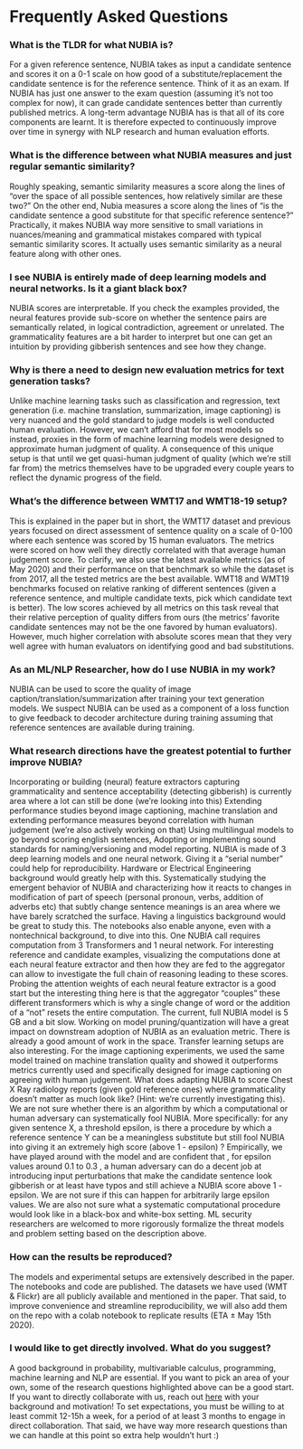 # Frequently Asked Questions

### What is the TLDR for what NUBIA is?

For a given reference sentence, NUBIA takes as input a candidate sentence and scores it on a 0-1 scale on how good of a substitute/replacement the candidate sentence is for the reference sentence.
Think of it as an exam. If NUBIA has just one answer to the exam question (assuming it’s not too complex for now), it can grade candidate sentences better than currently published metrics. 
A long-term advantage NUBIA has is that all of its core components are learnt. It is therefore expected to continuously improve over time in synergy with NLP research and human evaluation efforts.

### What is the difference between what NUBIA measures and just regular semantic similarity?
Roughly speaking, semantic similarity measures a score along the lines of “over the space of all possible sentences, how relatively similar are these two?”
On the other end, Nubia measures a score along the lines of “is the candidate sentence a good substitute for that specific reference sentence?” Practically, it makes NUBIA way more sensitive to small variations in nuances/meaning and grammatical mistakes compared with typical semantic similarity scores. It actually uses semantic similarity as a neural feature along with other ones.

### I see NUBIA is entirely made of deep learning models and neural networks. Is it a giant black box?

NUBIA scores are interpretable. If you check the examples provided,  the neural features provide sub-score on whether the sentence pairs are semantically related, in logical contradiction, agreement or unrelated. The grammaticality features are a bit harder to interpret but one can get an intuition by providing gibberish sentences and see how they change.

### Why is there a need to design new evaluation metrics for text generation tasks?

Unlike machine learning tasks such as classification and regression, text generation (i.e. machine translation, summarization, image captioning) is very nuanced and the gold standard to judge models is well conducted human evaluation. However, we can’t afford that for most models so instead, proxies in the form of machine learning models were designed to approximate human judgment of quality. A consequence of this unique setup is that until we get quasi-human judgment of quality (which we’re still far from) the metrics themselves have to be upgraded every couple years to reflect the dynamic progress of the field. 

### What’s the difference between WMT17 and WMT18-19 setup?

This is explained in the paper but in short, the WMT17 dataset and previous years focused on direct assessment of sentence quality on a scale of 0-100 where each sentence was scored by 15 human evaluators. The metrics were scored on how well they directly correlated with that average human judgement score. To clarify, we also use the latest available metrics (as of May 2020) and their performance on that benchmark so while the dataset is from 2017, all the tested metrics are the best available.
WMT18 and WMT19 benchmarks focused on relative ranking of different sentences (given a reference sentence, and multiple candidate texts, pick which candidate text is better). The low scores achieved by all metrics on this task reveal that their relative perception of quality differs from ours (the metrics’ favorite candidate sentences may not be the one favored by human evaluators). However, much higher correlation with absolute scores mean that they very well agree with human evaluators on identifying good and bad substitutions.

### As an ML/NLP Researcher, how do I use NUBIA in my work?

NUBIA can be used to score the quality of image caption/translation/summarization after training your text generation models.
We suspect NUBIA can be used as a component of a loss function to give feedback to decoder architecture during training assuming that reference sentences are available during training.

### What research directions have the greatest potential to further improve NUBIA?

Incorporating or building (neural) feature extractors capturing grammaticality and sentence acceptability (detecting gibberish) is currently area where a lot can still be done (we’re looking into this)
Extending performance studies beyond image captioning, machine translation and extending performance measures beyond correlation with human judgement (we’re also actively working on that)
Using multilingual models to go beyond scoring english sentences,
Adopting or implementing sound standards for naming/versioning and model reporting. NUBIA is made of 3 deep learning models and one neural network. Giving it a “serial number” could help for reproducibility. Hardware or Electrical Engineering background would greatly help with this.
Systematically studying the emergent behavior of NUBIA and characterizing how it reacts to changes in modification of part of speech (personal pronoun, verbs, addition of adverbs etc) that subtly change sentence meanings is an area where we have barely scratched the surface. Having a linguistics background would be great to study this. The notebooks also enable anyone, even with a nontechnical background, to dive into this.
One NUBIA call requires computation from 3 Transformers and 1 neural network. For interesting reference and candidate examples, visualizing the computations done at each neural feature extractor and then how they are fed to the aggregator can allow to investigate the full chain of reasoning leading to these scores. Probing the attention weights of each neural feature extractor is a good start but the interesting thing here is that the aggregator “couples” these different transformers which is why a single change of word or the addition of a “not” resets the entire computation.
The current, full NUBIA model is 5 GB and a bit slow. Working on model pruning/quantization will have a great impact on downstream adoption of NUBIA as an evaluation metric. There is already a good amount of work in the space.
Transfer learning setups are also interesting. For the image captioning experiments, we used the same model trained on machine translation quality and showed it outperforms metrics currently used and specifically designed for image captioning on agreeing with human judgement. What does adapting NUBIA to score Chest X Ray radiology reports (given gold reference ones) where grammaticality doesn’t matter as much look like? (Hint: we’re currently investigating this). 
We are not sure whether there is an algorithm by which a computational or human adversary can systematically fool NUBIA. More specifically: for any given sentence X, a threshold epsilon, is there a procedure by which a reference sentence Y can be a meaningless substitute but still fool NUBIA into giving it an extremely high score  (above 1 - epsilon) ? Empirically, we have played around with the model and are confident that , for epsilon values around 0.1 to 0.3 , a human adversary can do a decent job at introducing input perturbations that make the candidate sentence look gibberish or at least have typos and still achieve a NUBIA score above 1 - epsilon. We are not sure if this can happen for arbitrarily large epsilon values. We are also not sure what a systematic computational procedure would look like in a black-box and white-box setting. ML security researchers are welcomed to more rigorously formalize the threat models and problem setting based on the description above.

### How can the results be reproduced?

The models and experimental setups are extensively described in the paper. The notebooks and code are published. The datasets we have used (WMT & Flickr) are all publicly available and mentioned in the paper. That said, to improve convenience and streamline reproducibility, we will also add them on the repo with a colab notebook to replicate results (ETA ± May 15th 2020). 

### I would like to get directly involved. What do you suggest?

A good background in probability, multivariable calculus, programming, machine learning and NLP are essential. If you want to pick an area of your own, some of the research questions highlighted above can be a good start. If you want to directly collaborate with us, reach out [here](mailto:hassanmohamed@alum.mit.edu) with your background and motivation! To set expectations, you must be willing to at least commit 12-15h a week, for a period of at least 3 months to engage in direct collaboration. That said, we have way more research questions than we can handle at this point so extra help wouldn’t hurt :)
